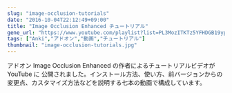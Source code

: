 ```yaml
---
slug: "image-occlusion-tutorials"
date: "2016-10-04T22:12:49+09:00"
title: "Image Occlusion Enhanced チュートリアル"
gene_url: "https://www.youtube.com/playlist?list=PL3MozITKTz5YFHDGB19ypxcYfJ1ITk_6o"
tags: ["Anki","アドオン","動画","チュートリアル"]
thumbnail: "image-occlusion-tutorials.jpg"
---
```

アドオン Image Occlusion Enhanced の作者によるチュートリアルビデオが YouTube に 公開されました。インストール方法、使い方、前バージョンからの変更点、カスタマイズ方法などを説明する七本の動画で構成しています。